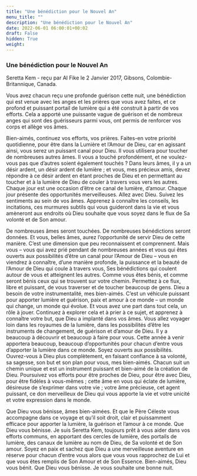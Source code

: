 ```yaml
---
title: "Une bénédiction pour le Nouvel An"
menu_title: ""
description: "Une bénédiction pour le Nouvel An"
date: 2022-06-01 06:00:01+00:02
draft: False
hidden: True
weight:
---
```

### Une bénédiction pour le Nouvel An

Seretta Kem - reçu par Al Fike le 2 Janvier 2017, Gibsons, Colombie-Britannique, Canada.

Vous avez chacun reçu une profonde guérison cette nuit, une bénédiction qui est venue avec les anges et les prières que vous avez faites, et ce profond et puissant portail de lumière qui a été construit à partir de vos efforts. Cela a apporté une puissante vague de guérison et de nombreux anges qui sont des guérisseurs parmi vous, ont permis de renforcer vos corps et allège vos âmes.

Bien-aimés, continuez vos efforts, vos prières. Faites-en votre priorité quotidienne, pour être dans la Lumière et l’Amour de Dieu, car en agissant ainsi, vous serez un puissant canal pour Dieu. Il vous utilisera pour toucher de nombreuses autres âmes. Il vous a touché profondément, et ne voulez-vous pas que d’autres soient également touchés ? Dans leurs âmes, il y a un désir ardent, un désir ardent de lumière ; et vous, mes précieux amis, devez répondre à ce désir ardent en étant proches de Dieu et en permettant au toucher et à la lumière de Dieu de couler à travers vous vers les autres. Chaque jour est une occasion d’être ce canal de lumière, d’amour. Chaque jour présente des opportunités merveilleuses. Allez avec Dieu. Suivez les sentiments au sein de vos âmes. Apprenez à connaître les conseils, les incitations, ces murmures subtils qui vous guideront dans la vie et vous amèneront aux endroits où Dieu souhaite que vous soyez dans le flux de Sa volonté et de Son amour.

De nombreuses âmes seront touchées. De nombreuses bénédictions seront données. Et vous, belles âmes, aurez l’opportunité de servir Dieu de cette manière. C’est une dimension que peu reconnaissent et comprennent. Mais vous – vous qui avez prié pendant de nombreuses années et vous qui êtes ouverts aux possibilités d’être un canal pour l’Amour de Dieu – vous en viendrez à connaître, d’une manière profonde, la puissance et la beauté de l’Amour de Dieu qui coule à travers vous, Ses bénédictions qui coulent autour de vous et atteignent les autres. Comme vous êtes bénis, et comme seront bénis ceux qui se trouvent sur votre chemin. Permettez à ce flux, libre et puissant, de vous traverser et de toucher beaucoup de gens. Dieu a besoin de votre instrumentalité, mes bien-aimés. C’est un véhicule puissant pour apporter lumière et guérison, paix et amour à ce monde – un monde qui change, un monde qui évolue. Et vous avez une part dans tout cela, un rôle à jouer. Continuez à explorer cela et à prier à ce sujet, et apprenez à connaître votre but, que Dieu a implanté dans vos âmes. Vous allez voyager loin dans les royaumes de la lumière, dans les possibilités d’être les instruments de changement, de guérison et d’amour de Dieu. Il y a beaucoup à découvrir et beaucoup à faire pour vous. Cette année à venir apportera beaucoup, beaucoup d’opportunités pour chacun d’entre vous d’apporter la lumière dans ce monde. Soyez ouverts aux possibilités. Ouvrez-vous à Dieu plus complètement, en faisant confiance à sa volonté, sa sagesse, son but et son plan pour vous, mes bien-aimés. Chacun suit un chemin unique et est un instrument puissant et bien-aimé de la création de Dieu. Poursuivez vos efforts pour être proches de Dieu, pour être avec Dieu, pour être fidèles à vous-mêmes ; cette âme en vous qui éclate de lumière, désireuse de s’exprimer dans votre vie ; votre âme précieuse, cet agent puissant, ce don merveilleux de Dieu qui vous apporte la vie et votre unicité et votre expression dans le monde.

Que Dieu vous bénisse, âmes bien-aimées. Et que le Père Céleste vous accompagne dans ce voyage et qu’il soit droit, clair et puissamment efficace pour apporter la lumière, la guérison et l’amour à ce monde. Que Dieu vous bénisse. Je suis Seretta Kem, toujours prêt à vous aider dans vos efforts communs, en apportant des cercles de lumière, des portails de lumière, des canaux de lumière au nom de Dieu, de Sa volonté et de Son amour. Soyez en paix et sachez que Dieu a une merveilleuse aventure en réserve pour chacun d’entre vous alors que vous vous rapprochez de Lui et que vous êtes remplis de Son Amour et de Son Essence. Bien-aimés, Dieu vous bénit. Que Dieu vous bénisse. Je vous souhaite une bonne nuit.

